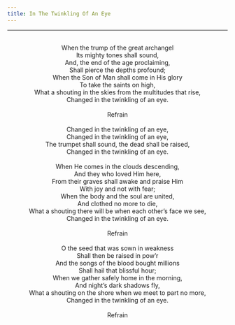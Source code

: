 ```yaml
---
title: In The Twinkling Of An Eye
---
```


---
<center>
<br/>
When the trump of the great archangel<br/>
Its mighty tones shall sound,<br/>
And, the end of the age proclaiming,<br/>
Shall pierce the depths profound;<br/>
When the Son of Man shall come in His glory<br/>
To take the saints on high,<br/>
What a shouting in the skies from the multitudes that rise,<br/>
Changed in the twinkling of an eye.<br/>
<br/>
Refrain<br/>
<br/>
Changed in the twinkling of an eye,<br/>
Changed in the twinkling of an eye,<br/>
The trumpet shall sound, the dead shall be raised,<br/>
Changed in the twinkling of an eye.<br/>
<br/>
When He comes in the clouds descending,<br/>
And they who loved Him here,<br/>
From their graves shall awake and praise Him<br/>
With joy and not with fear;<br/>
When the body and the soul are united,<br/>
And clothed no more to die,<br/>
What a shouting there will be when each other’s face we see,<br/>
Changed in the twinkling of an eye.<br/>
<br/>
Refrain<br/>
<br/>
O the seed that was sown in weakness<br/>
Shall then be raised in pow’r<br/>
And the songs of the blood bought millions<br/>
Shall hail that blissful hour;<br/>
When we gather safely home in the morning,<br/>
And night’s dark shadows fly,<br/>
What a shouting on the shore when we meet to part no more,<br/>
Changed in the twinkling of an eye.<br/>
<br/>
Refrain<br/>

</center>
